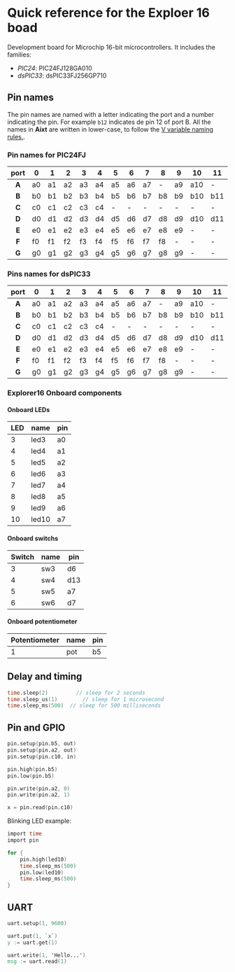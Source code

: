 <!-- changes to snake_case -->
# Quick reference for the Exploer 16 boad
Development board for Microchip 16-bit microcontrollers. It includes the families:
- _PIC24_: PIC24FJ128GA010
- _dsPIC33_: dsPIC33FJ256GP710

## Pin names
The pin names are named with a letter indicating the port and a number indicating the pin. For example `b12` indicates de pin 12 of port B. All the names in **Aixt** are written in lower-case, to follow the [V variable naming rules.](https://github.com/vlang/v/blob/master/doc/docs.md#variables).

### Pin names for PIC24FJ
| port  | 0   | 1   | 2   | 3   | 4   | 5   | 6   | 7   | 8   | 9   | 10  | 11  | 12  | 13  | 14  | 15  |
| :---: | --- | --- | --- | --- | --- | --- | --- | --- | --- | --- | --- | --- | --- | --- | --- | --- |
| **A** | a0  | a1  | a2  | a3  | a4  | a5  | a6  | a7  | -   | a9  | a10 | -   | -   | -   | a14 | a15 |
| **B** | b0  | b1  | b2  | b3  | b4  | b5  | b6  | b7  | b8  | b9  | b10 | b11 | b12 | b13 | b14 | b15 |
| **C** | c0  | c1  | c2  | c3  | c4  | -   | -   | -   | -   | -   | -   | -   | c12 | c13 | c14 | c15 |
| **D** | d0  | d1  | d2  | d3  | d4  | d5  | d6  | d7  | d8  | d9  | d10 | d11 | d12 | d13 | d14 | d15 |
| **E** | e0  | e1  | e2  | e3  | e4  | e5  | e6  | e7  | e8  | e9  | -   | -   | -   | -   | -   | -   |
| **F** | f0  | f1  | f2  | f3  | f4  | f5  | f6  | f7  | f8  | -   | -   | -   | f12 | f13 | -   | -   |
| **G** | g0  | g1  | g2  | g3  | g4  | g5  | g6  | g7  | g8  | g9  | -   | -   | g12 | g13 | g14 | g15 |

### Pins names for dsPIC33
| port  | 0   | 1   | 2   | 3   | 4   | 5   | 6   | 7   | 8   | 9   | 10  | 11  | 12  | 13  | 14  | 15  |
| :---: | --- | --- | --- | --- | --- | --- | --- | --- | --- | --- | --- | --- | --- | --- | --- | --- |
| **A** | a0  | a1  | a2  | a3  | a4  | a5  | a6  | a7  | -   | a9  | a10 | -   | -   | -   | a14 | a15 |
| **B** | b0  | b1  | b2  | b3  | b4  | b5  | b6  | b7  | b8  | b9  | b10 | b11 | b12 | b13 | b14 | b15 |
| **C** | c0  | c1  | c2  | c3  | c4  | -   | -   | -   | -   | -   | -   | -   | c12 | c13 | c14 | c15 |
| **D** | d0  | d1  | d2  | d3  | d4  | d5  | d6  | d7  | d8  | d9  | d10 | d11 | d12 | d13 | d14 | d15 |
| **E** | e0  | e1  | e2  | e3  | e4  | e5  | e6  | e7  | e8  | e9  | -   | -   | -   | -   | -   | -   |
| **F** | f0  | f1  | f2  | f3  | f4  | f5  | f6  | f7  | f8  | -   | -   | -   | f12 | f13 | -   | -   |
| **G** | g0  | g1  | g2  | g3  | g4  | g5  | g6  | g7  | g8  | g9  | -   | -   | g12 | g13 | g14 | g15 |

### Explorer16 Onboard components

#### Onboard LEDs
| LED | name  | pin |
| --- | ----- | --- |
| 3   | led3  | a0  |
| 4   | led4  | a1  |
| 5   | led5  | a2  |
| 6   | led6  | a3  |
| 7   | led7  | a4  |
| 8   | led8  | a5  |
| 9   | led9  | a6  |
| 10  | led10 | a7  |

#### Onboard switchs
| Switch | name | pin |
| ------ | ---- | --- |
| 3      | sw3  | d6  |
| 4      | sw4  | d13 |
| 5      | sw5  | a7  |
| 6      | sw6  | d7  |

#### Onboard potentiometer
| Potentiometer | name | pin |
| ------------- | ---- | --- |
| 1             | pot  | b5  |

## Delay and timing
```v
time.sleep(2)		  // sleep for 2 seconds
time.sleep_us(1)		// sleep for 1 microsecond
time.sleep_ms(500)	// sleep for 500 milliseconds
```

## Pin and GPIO
```v
pin.setup(pin.b5, out)
pin.setup(pin.a2, out)
pin.setup(pin.c10, in)

pin.high(pin.b5)
pin.low(pin.b5)

pin.write(pin.a2, 0)
pin.write(pin.a2, 1)

x = pin.read(pin.c10)
```

Blinking LED example:
```v
import time
import pin

for {
	pin.high(led10)
	time.sleep_ms(500)
	pin.low(led10)
	time.sleep_ms(500)
}
```

## UART
```v
uart.setup(1, 9600)

uart.put(1, `x`)
y := uart.get(1)

uart.write(1, 'Hello...')
msg := uart.read(1)
```

